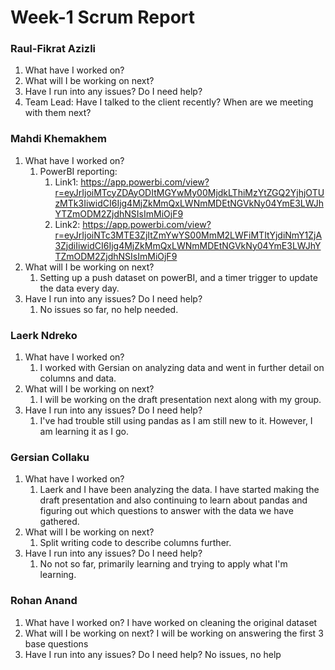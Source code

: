# Week-1 Scrum Report

### Raul-Fikrat Azizli
1. What have I worked on?
2. What will I be working on next?
3. Have I run into any issues? Do I need help?
4. Team Lead: Have I talked to the client recently? When are we meeting with them next?

### Mahdi Khemakhem
1. What have I worked on?
   1. PowerBI reporting:
      1. Link1: https://app.powerbi.com/view?r=eyJrIjoiMTcyZDAyODItMGYwMy00MjdkLThiMzYtZGQ2YjhjOTUzMTk3IiwidCI6Ijg4MjZkMmQxLWNmMDEtNGVkNy04YmE3LWJhYTZmODM2ZjdhNSIsImMiOjF9
      2. Link2: https://app.powerbi.com/view?r=eyJrIjoiNTc3MTE3ZjItZmYwYS00MmM2LWFiMTItYjdiNmY1ZjA3ZjdiIiwidCI6Ijg4MjZkMmQxLWNmMDEtNGVkNy04YmE3LWJhYTZmODM2ZjdhNSIsImMiOjF9
2. What will I be working on next?
   1. Setting up a push dataset on powerBI, and a timer trigger to update the data every day.
3. Have I run into any issues? Do I need help?
   1. No issues so far, no help needed.

### Laerk Ndreko
1. What have I worked on?
   1. I worked with Gersian on analyzing data and went in further detail on columns and data. 
3. What will I be working on next?
   1. I will be working on the draft presentation next along with my group.
5. Have I run into any issues? Do I need help?
   1. I've had trouble still using pandas as I am still new to it. However, I am learning it as I go.

### Gersian Collaku
1. What have I worked on?
   1. Laerk and I have been analyzing the data. I have started making the draft presentation and also continuing to learn about pandas and figuring out which questions to answer with the data we have gathered.
2. What will I be working on next?
   1. Split writing code to describe columns further.
3. Have I run into any issues? Do I need help?
   1. No not so far, primarily learning and trying to apply what I'm learning. 

### Rohan Anand
1. What have I worked on?
   I have worked on cleaning the original dataset
2. What will I be working on next?
   I will be working on answering the first 3 base questions 
3. Have I run into any issues? Do I need help?
   No issues, no help

